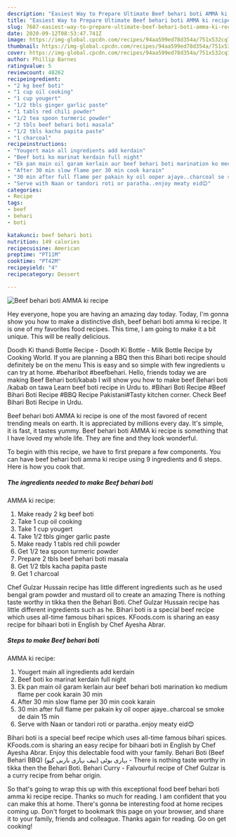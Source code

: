 ```yaml
---
description: "Easiest Way to Prepare Ultimate Beef behari boti AMMA ki recipe"
title: "Easiest Way to Prepare Ultimate Beef behari boti AMMA ki recipe"
slug: 7687-easiest-way-to-prepare-ultimate-beef-behari-boti-amma-ki-recipe
date: 2020-09-12T08:53:47.741Z
image: https://img-global.cpcdn.com/recipes/94aa599ed78d354a/751x532cq70/beef-behari-boti-amma-ki-recipe-recipe-main-photo.jpg
thumbnail: https://img-global.cpcdn.com/recipes/94aa599ed78d354a/751x532cq70/beef-behari-boti-amma-ki-recipe-recipe-main-photo.jpg
cover: https://img-global.cpcdn.com/recipes/94aa599ed78d354a/751x532cq70/beef-behari-boti-amma-ki-recipe-recipe-main-photo.jpg
author: Phillip Barnes
ratingvalue: 5
reviewcount: 48262
recipeingredient:
- "2 kg beef boti"
- "1 cup oil cooking"
- "1 cup yougert"
- "1/2 tbls ginger garlic paste"
- "1 tabls red chili powder"
- "1/2 tea spoon turmeric powder"
- "2 tbls beef behari boti masala"
- "1/2 tbls kacha papita paste"
- "1 charcoal"
recipeinstructions:
- "Yougert main all ingredients add kerdain"
- "Beef boti ko marinat kerdain full night"
- "Ek pan main oil garam kerlain aur beef behari boti marination ko medium flame per cook karain 30 min"
- "After 30 min slow flame per 30 min cook karain"
- "30 min after full flame per pakain ky oil ooper ajaye..charcoal se smoke de dain 15 min"
- "Serve with Naan or tandori roti or paratha..enjoy meaty eid😊"
categories:
- Recipe
tags:
- beef
- behari
- boti

katakunci: beef behari boti 
nutrition: 149 calories
recipecuisine: American
preptime: "PT11M"
cooktime: "PT42M"
recipeyield: "4"
recipecategory: Dessert

---
```



![Beef behari boti
AMMA ki recipe](https://img-global.cpcdn.com/recipes/94aa599ed78d354a/751x532cq70/beef-behari-boti-amma-ki-recipe-recipe-main-photo.jpg)

Hey everyone, hope you are having an amazing day today. Today, I'm gonna show you how to make a distinctive dish, beef behari boti
amma ki recipe. It is one of my favorites food recipes. This time, I am going to make it a bit unique. This will be really delicious.

Doodh Ki thandi Bottle Recipe - Doodh Ki Bottle - Milk Bottle Recipe by Cooking World. If you are planning a BBQ then this Bihari boti recipe should definitely be on the menu This is easy and so simple with few ingredients u can try at home. #beharibot #beefbehari. Hello, friends today we are making Beef Behari boti/kabab I will show you how to make beef Behari boti /kabab on tawa Learn beef boti recipe in Urdu to. #Bihari Boti Recipe #Beef Bihari Boti Recipe #BBQ Recipe Pakistani#Tasty kitchen corner. Check Beef Bihari Boti Recipe in Urdu.

Beef behari boti
AMMA ki recipe is one of the most favored of recent trending meals on earth. It is appreciated by millions every day. It's simple, it is fast, it tastes yummy. Beef behari boti
AMMA ki recipe is something that I have loved my whole life. They are fine and they look wonderful.


To begin with this recipe, we have to first prepare a few components. You can have beef behari boti
amma ki recipe using 9 ingredients and 6 steps. Here is how you cook that.

<!--inarticleads1-->

##### The ingredients needed to make Beef behari boti
AMMA ki recipe:

1. Make ready 2 kg beef boti
1. Take 1 cup oil cooking
1. Take 1 cup yougert
1. Take 1/2 tbls ginger garlic paste
1. Make ready 1 tabls red chili powder
1. Get 1/2 tea spoon turmeric powder
1. Prepare 2 tbls beef behari boti masala
1. Get 1/2 tbls kacha papita paste
1. Get 1 charcoal


Chef Gulzar Hussain recipe has little different ingredients such as he used bengal gram powder and mustard oil to create an amazing There is nothing taste worthy in tikka then the Behari Boti. Chef Gulzar Hussain recipe has little different ingredients such as he. Bihari boti is a special beef recipe which uses all-time famous bihari spices. KFoods.com is sharing an easy recipe for bihaari boti in English by Chef Ayesha Abrar. 

<!--inarticleads2-->

##### Steps to make Beef behari boti
AMMA ki recipe:

1. Yougert main all ingredients add kerdain
1. Beef boti ko marinat kerdain full night
1. Ek pan main oil garam kerlain aur beef behari boti marination ko medium flame per cook karain 30 min
1. After 30 min slow flame per 30 min cook karain
1. 30 min after full flame per pakain ky oil ooper ajaye..charcoal se smoke de dain 15 min
1. Serve with Naan or tandori roti or paratha..enjoy meaty eid😊


Bihari boti is a special beef recipe which uses all-time famous bihari spices. KFoods.com is sharing an easy recipe for bihaari boti in English by Chef Ayesha Abrar. Enjoy this delectable food with your family. Behari Boti (Beef Behari BBQ) (بہاری بوٹی (بیف بہاری باربی کیو - There is nothing taste worthy in tikka then the Behari Boti. Behari Curry - Falvourful recipe of Chef Gulzar is a curry recipe from behar origin. 

So that's going to wrap this up with this exceptional food beef behari boti
amma ki recipe recipe. Thanks so much for reading. I am confident that you can make this at home. There's gonna be interesting food at home recipes coming up. Don't forget to bookmark this page on your browser, and share it to your family, friends and colleague. Thanks again for reading. Go on get cooking!
